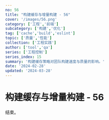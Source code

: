 ```yaml
---
no: 56
title: "构建缓存与增量构建 - 56"
cover: '/images/56.png'
category: ['工程','前端']
subcategory: ['构建','优化']
tag: ['cache','build','eslint']
topic: ['质量','性能']
collection: ['工程实践']
author: ['tool','qa']
series: ['工程控制']
series_index: 15
summary: '构建缓存策略对团队构建速度与质量的影响。'
date: '2024-02-28'
updated: '2024-03-28'
---
```


# 构建缓存与增量构建 - 56

结束。

